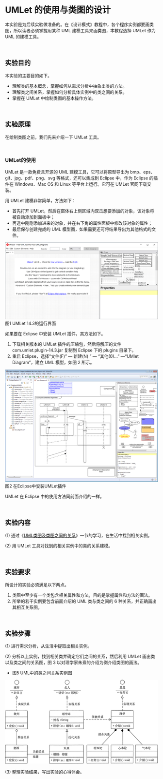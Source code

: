 # UMLet 的使用与类图的设计

本实验是为后续实验做准备的。在《设计模式》教程中，各个程序实例都要画类图，所以读者必须掌握用某种 UML 建模工具来画类图，本教程选择 UMLet 作为 UML 的建模工具。

&nbsp;

## 实验目的

本实验的主要目的如下。

- 理解类的基本概念，掌握如何从需求分析中抽象出类的方法。
- 理解类之间关系，掌握如何分析具体实例中的类之间的关系。
- 掌握在 UMLet 中绘制类图的基本操作方法。

&nbsp;

## 实验原理

在绘制类图之前，我们先来介绍一下 UMLet 工具。

&nbsp;

### UMLet的使用

UMLet 是一款免费且开源的 UML 建模工具，它可以将原型导出为 bmp、eps、gif、jpg、pdf、png、svg 等格式，还可以集成到 Eclipse 中，作为 Eclipse 的插件在 Windows、Mac OS 和 Linux 等平台上运行。它可在 UMLet 官网下载安装。

用 UMLet 建模非常简单，方法如下：

- 首先打开 UMLet，然后在窗体右上侧区域内双击想要添加的对象，该对象将被自动添加到面板中；
- 再选中刚刚添加进来的对象，并在右下角的属性面板中修改该对象的属性；
- 最后保存创建完成的 UML 模型图，如果需要还可将结果导出为其他格式的文件。



![UMLet 14.3的运行界面](images/design-patterns-unmlet-user-and-class-design-1.png)
图1 UMLet 14.3的运行界面


如果要在 Eclipse 中安装 UMLet 插件，其方法如下。

1. 下载相关版本的 UMLet 插件的压缩包，然后将解压的文件 com.umlet.plugin-14.3.jar 复制到 Eclipse 下的 plugins 目录下。
2. 重启 Eclipse，选择“文件(F)” — 新建(N) ” — “其他(0)…” —“UMlet Diagram”，建立 UML 模型，如图 2 所示。



![在Eclipse中安装UMLet插件](images/design-patterns-unmlet-user-and-class-design.png)
图2 在Eclipse中安装UMLet插件

UMLet 在 Eclipse 中的使用方法同前面介绍的一样。

&nbsp;

## 实验内容

(1) 通过《[UML类图及类图之间的关系](design-patterns-uml-relation.md)》一节的学习，在生活中找到相关实例。

(2) 用 UMLet 工具对找到的相关实例中的类的关系建模。

&nbsp;

## 实验要求

所设计的实验必须满足以下两点。

1. 类图中至少有一个类包含相关属性和方法，目的是掌握属性和方法的画法。
2. 所举的若干实例要包含前面介绍的 UML 类与类之间的 6 种关系，并正确画出其相互关系图。

&nbsp;

## 实验步骤

(1) 进行需求分析，从生活中提取出相关实例。

(2) 分析以上实例，找到相关类并确定它们之间的关系，然后利用 UMLet 画出类以及类之间的关系图，图 3 以对理学家朱熹的介绍为例介绍类图的画法。

- 图5 UML中的类之间关系实例图

![UML中的类之间关系实例图](images/design-patterns-unmlet-user-and-class-design-2.png)



(3) 整理实验结果，写出实验的心得体会。